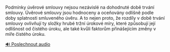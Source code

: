 
Podmínky úvěrové smlouvy nejsou nezávislé na dohodnuté době trvání smlouvy. Úvěrové smlouvy jsou hodnoceny a oceňovány odlišně podle doby splatnosti smluveného úvěru. A to nejen proto, že rozdíly v době trvání smlouvy ovlivňují ty složky hrubé tržní úrokové míry, které způsobují její odlišnost od čistého úroku, ale také kvůli faktorům přinášejícím změny v míře čistého úroku.

[🔊 Poslechnout audio](/data/7-paragraphs/audio/chapter_96/para_010-Podmnky-vrov-smlouvy-nejsou-nezvisl-na-dohod.mp3)
